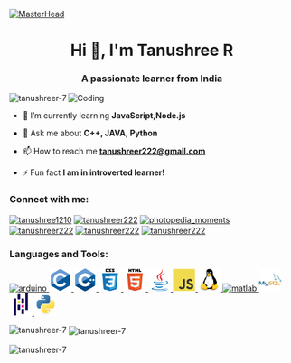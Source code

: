 [![MasterHead](https://i.pinimg.com/originals/d4/81/f3/d481f3c72e283309071f79e01b05c06d.gif)](https://tanushreer-7.io)

<h1 align="center">Hi 👋, I'm Tanushree R</h1>
<h3 align="center">A passionate learner from India</h3>
<img align="right" alt="Coding" width="400" src="https://user-images.githubusercontent.com/59734313/157189039-c09b3e38-9f42-42c0-ab54-14f1574190a7.gif">

<p align="left"> <img src="https://komarev.com/ghpvc/?username=tanushreer-7&label=Profile%20views&color=0e75b6&style=flat" alt="tanushreer-7" /> </p>

- 🌱 I’m currently learning **JavaScript,Node.js**

- 💬 Ask me about **C++, JAVA, Python**

- 📫 How to reach me **tanushreer222@gmail.com**

- ⚡ Fun fact **I am in introverted learner!**

<h3 align="left">Connect with me:</h3>
<p align="left">
<a href="https://linkedin.com/in/tanushree1210" target="blank"><img align="center" src="https://raw.githubusercontent.com/rahuldkjain/github-profile-readme-generator/master/src/images/icons/Social/linked-in-alt.svg" alt="tanushree1210" height="30" width="40" /></a>
<a href="https://codesandbox.com/tanushreer222" target="blank"><img align="center" src="https://raw.githubusercontent.com/rahuldkjain/github-profile-readme-generator/master/src/images/icons/Social/codesandbox.svg" alt="tanushreer222" height="30" width="40" /></a>
<a href="https://instagram.com/photopedia_moments" target="blank"><img align="center" src="https://raw.githubusercontent.com/rahuldkjain/github-profile-readme-generator/master/src/images/icons/Social/instagram.svg" alt="photopedia_moments" height="30" width="40" /></a>
<a href="https://www.codechef.com/users/tanushree_r" target="blank"><img align="center" src="https://cdn.jsdelivr.net/npm/simple-icons@3.1.0/icons/codechef.svg" alt="tanushreer222" height="30" width="40" /></a>
<a href="https://www.hackerrank.com/tanushreer222" target="blank"><img align="center" src="https://raw.githubusercontent.com/rahuldkjain/github-profile-readme-generator/master/src/images/icons/Social/hackerrank.svg" alt="tanushreer222" height="30" width="40" /></a>
<a href="https://www.leetcode.com/tanushreer222" target="blank"><img align="center" src="https://raw.githubusercontent.com/rahuldkjain/github-profile-readme-generator/master/src/images/icons/Social/leet-code.svg" alt="tanushreer222" height="30" width="40" /></a>
</p>

<h3 align="left">Languages and Tools:</h3>
<p align="left"> <a href="https://www.arduino.cc/" target="_blank" rel="noreferrer"> <img src="https://cdn.worldvectorlogo.com/logos/arduino-1.svg" alt="arduino" width="40" height="40"/> </a> <a href="https://www.cprogramming.com/" target="_blank" rel="noreferrer"> <img src="https://raw.githubusercontent.com/devicons/devicon/master/icons/c/c-original.svg" alt="c" width="40" height="40"/> </a> <a href="https://www.w3schools.com/cpp/" target="_blank" rel="noreferrer"> <img src="https://raw.githubusercontent.com/devicons/devicon/master/icons/cplusplus/cplusplus-original.svg" alt="cplusplus" width="40" height="40"/> </a> <a href="https://www.w3schools.com/css/" target="_blank" rel="noreferrer"> <img src="https://raw.githubusercontent.com/devicons/devicon/master/icons/css3/css3-original-wordmark.svg" alt="css3" width="40" height="40"/> </a> <a href="https://www.w3.org/html/" target="_blank" rel="noreferrer"> <img src="https://raw.githubusercontent.com/devicons/devicon/master/icons/html5/html5-original-wordmark.svg" alt="html5" width="40" height="40"/> </a> <a href="https://www.java.com" target="_blank" rel="noreferrer"> <img src="https://raw.githubusercontent.com/devicons/devicon/master/icons/java/java-original.svg" alt="java" width="40" height="40"/> </a> <a href="https://developer.mozilla.org/en-US/docs/Web/JavaScript" target="_blank" rel="noreferrer"> <img src="https://raw.githubusercontent.com/devicons/devicon/master/icons/javascript/javascript-original.svg" alt="javascript" width="40" height="40"/> </a> <a href="https://www.linux.org/" target="_blank" rel="noreferrer"> <img src="https://raw.githubusercontent.com/devicons/devicon/master/icons/linux/linux-original.svg" alt="linux" width="40" height="40"/> </a> <a href="https://www.mathworks.com/" target="_blank" rel="noreferrer"> <img src="https://upload.wikimedia.org/wikipedia/commons/2/21/Matlab_Logo.png" alt="matlab" width="40" height="40"/> </a> <a href="https://www.mysql.com/" target="_blank" rel="noreferrer"> <img src="https://raw.githubusercontent.com/devicons/devicon/master/icons/mysql/mysql-original-wordmark.svg" alt="mysql" width="40" height="40"/> </a> <a href="https://pandas.pydata.org/" target="_blank" rel="noreferrer"> <img src="https://raw.githubusercontent.com/devicons/devicon/2ae2a900d2f041da66e950e4d48052658d850630/icons/pandas/pandas-original.svg" alt="pandas" width="40" height="40"/> </a> <a href="https://www.python.org" target="_blank" rel="noreferrer"> <img src="https://raw.githubusercontent.com/devicons/devicon/master/icons/python/python-original.svg" alt="python" width="40" height="40"/> </a> </p>

<p><img align="left" src="https://github-readme-stats.vercel.app/api/top-langs?username=tanushreer-7&show_icons=true&locale=en&layout=compact" alt="tanushreer-7" /></p>

<p>&nbsp;<img align="center" src="https://github-readme-stats.vercel.app/api?username=tanushreer-7&show_icons=true&locale=en" alt="tanushreer-7" /></p>

<p><img align="center" src="https://github-readme-streak-stats.herokuapp.com/?user=tanushreer-7&" alt="tanushreer-7" /></p>
